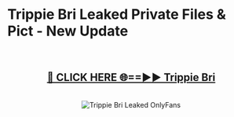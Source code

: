 # Trippie Bri Leaked Private Files & Pict - New Update
<br>
<div align="center">
<h2><a href="https://mediafilles.blogspot.com/?title=Trippie_Bri" rel="nofollow">🔴 CLICK HERE 🌐==►► Trippie Bri</a></h2>
<br>
<a href="https://mediafilles.blogspot.com/?title=Trippie_Bri" rel="nofollow" data-target="animated-image.originalLink"><img src="https://i.ibb.co.com/WyWwxjT/player-gif2.gif" alt="Trippie Bri Leaked OnlyFans" style="max-width: 100%; display: inline-block;" data-target="animated-image.originalImage"></a>
</div>
<br>